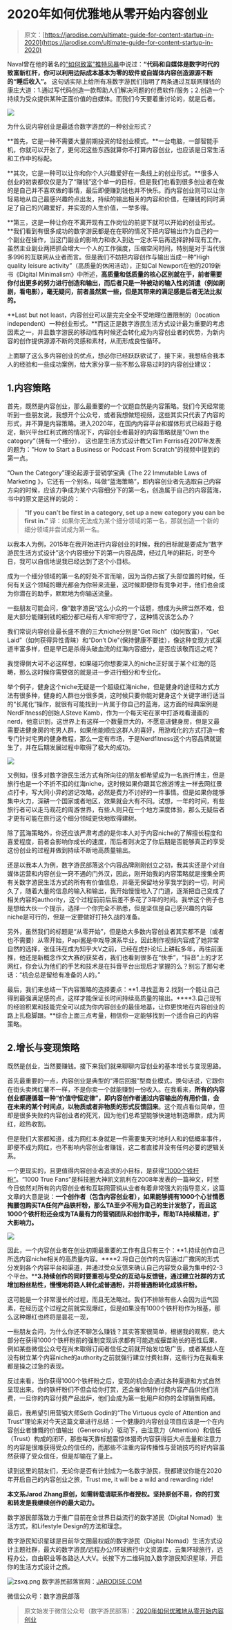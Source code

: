 <!--yml
category: 未分类
date: 2022-06-26 00:00:00
-->

# 2020年如何优雅地从零开始内容创业

> 原文：[https://jarodise.com/ultimate-guide-for-content-startup-in-2020](https://jarodise.com/ultimate-guide-for-content-startup-in-2020)

Naval曾在他的著名的[“如何致富”推特风暴](http://mp.weixin.qq.com/s?__biz=MzIyMjAwNzAzNg==&mid=2650207732&idx=1&sn=648de1e48e356fdd46c26e256a858603&chksm=f0364e67c741c77138d3eda538fd4fe27b57b62e414bb5f843b811b583f39f9e7180206daa97&scene=21#wechat_redirect)中说过：**“代码和自媒体是数字时代的致富新杠杆，你可以利用边际成本基本为零的软件或自媒体内容创造源源不断的“睡后收入”。** 这句话实际上给所有准数字游民们指明了两条通过互联网赚钱的康庄大道：1.通过写代码创造一款帮助人们解决问题的付费软件/服务；2.创造一个持续为受众提供某种正面价值的自媒体。而我们今天要着重讨论的，就是后者。

![](img/2bf6a041a5f6b0603e86479c82f2fb0b.png)

为什么说内容创业是最适合数字游民的一种创业形式？

**首先，它是一种不需要大量前期投资的轻创业模式。**一台电脑，一部智能手机，你就可以开张了，更何况这些东西就算你不打算内容创业，也应该是日常生活和工作中的标配。

**其次，它是一种可以让你和你个人兴趣爱好在一条线上的创业形式。**很多人创业的初衷都仅仅是为了“赚钱”这个单一的目标，但是我们也看到很多创业者在做的是自己并不喜欢做的事情，最后即便赚到钱也并不快乐。而内容创业则可以让你轻易地从自己最感兴趣的点出发，持续的输出相关的内容和价值，在赚钱的同时满足了自己的兴趣爱好，并实现的人生价值，一举多得。

**第三，这是一种让你在不离开现有工作岗位的前提下就可以开始的创业形式。**我们看到有很多成功的数字游民都是在在职的情况下把内容输出作为自己的一个副业在操作，当这门副业的影响力和收入到达一定水平后再选择辞掉现有工作。虽然主业副业两把抓会增大一个人的工作强度，压缩空闲时间，特别是对于当代很多996的互联网从业者而言。但是我们不妨把内容创作与输出当成一种“High quality leisure activity”（高质量的休闲活动），正如Cal Newport在他的2019新书《Digital Minimalism》中所述，**高质量和低质量的核心区别就在于，前者需要你付出更多的努力进行创造和输出，而后者只是一种被动的输入性的消遣（例如刷剧，看电影），毫无疑问，前者虽然累一些，但是其带来的满足感是后者无法比拟的。**

**Last but not least，内容创业可以是完完全全不受地理位置限制的（location independent）一种创业形式。**而这正是数字游民生活方式设计最为重要的考虑因素之一，并且数字游民的移动性有时候还会转化成为内容创业者的优势，为新内容的创作提供源源不断的灵感和素材，从而形成良性循环。

上面聊了这么多内容创业的优点，想必你已经跃跃欲试了，接下来，我想结合我本人的经验和一些成功案例，给大家分享一些不那么容易过时的内容创业建议：

## 1.内容策略

首先，既然是内容创业，那么最重要的一个议题自然是内容策略。我们今天经常能听到一些朋友说，我想开个公众号，或者我想做短视频，这些其实只代表了内容的形式，并不算是内容策略。进入2020年，在国内内容平台和媒体形式已经趋于稳定，新兴平台红利式微的情况下，内容创业者最好的内容策略就是”Own the category“（拥有一个细分）， 这也是生活方式设计教父Tim Ferriss在2017年发表的题为："How to Start a Business or Podcast From Scratch"的视频中提到的第一点。

“Own the Category”理论起源于营销学宝典《The 22 Immutable Laws of Marketing 》，它还有一个别名，叫做“蓝海策略”，即内容创业者先选取自己内容方向的时候，应该力争成为某个内容细分下的第一名，创造属于自己的内容蓝海，书中的原文是这样的说的：

> **“If you can’t be first in a category, set up a new** **category you can be first in.”** 译：如果你无法成为某个细分领域的第一名，那就创造一个新的细分领域并尝试成为第一名。

以我本人为例，2015年在我开始进行内容创业的时候，我的目标就是要成为“数字游民生活方式设计”这个内容细分下的第一内容品牌，经过几年的耕耘，时至今日，我可以自信地说我已经达到了这个小目标。

成为一个细分领域的第一名的好处不言而喻，因为当你占据了头部位置的时候，任何有关这个领域的曝光都会为你带来流量，这时候即便你有竞争对手，他们也会成为你潜在的助手，默默地为你输送流量。

一些朋友可能会问，像”数字游民“这么小众的一个话题，想成为头牌当然不难，但是大部分能赚到钱的细分都已经有人牢牢把守了，这种情况该怎么办？

我们常说内容创业最长盛不衰的三大niche分别是“Get Rich”（如何致富），“Get Laid”（如何获得异性青睐）和“Don’t Die"(保持健康不要挂），像这种变现方式渠道丰富多样，但是早已是杀得头破血流的红海内容细分，是否应该敬而远之呢？

我觉得倒大可不必这样想，如果碰巧你想要深入的niche正好属于某个红海的范畴，那么这时候你需要做的就是进一步进行细分和专业化。

举个例子，健身这个niche无疑是一个超级红海niche，但是健身的途径和方式方法有很多种，健身的人群也分很多类，这时候只要你能对健身这个关键字进行适当的“长尾化”操作，就很有可能找到一片属于你自己的蓝海，这方面的经典案例是NerdFitness的创始人Steve Kamb，作为一个每天宅在家中打游戏看漫画的nerd，他意识到，这世界上有这样一个数量巨大的，不愿意进健身房，但是又最需要进健身房的宅男人群，如果他能顺应这群人的喜好，用游戏化的方式打造一套专门针对宅男的健身教程，那么一定有市场，于是Nerdfitness这个内容品牌就诞生了，并在后期发展过程中取得了极大的成功。

![](img/c324c5392b050c81ebd59d1b4545c27d.png)

又例如，很多对数字游民生活方式有所向往的朋友都希望成为一名旅行博主，但是旅行也是一个不折不扣的红海niche，这时候如果你跟其它旅游博主一样去网红景点打卡，写大同小异的游记攻略，必然是费力不讨好的一件事情。但是如果你能够集中火力，深耕一个国家或者地区，效果就会大有不同。试想，一年的时间，有些旅行者可以走马观花的周游世界，有些人则只在一个地方深度体验，那么无疑后者才更有可能在旅行这个细分领域更快地取得建树。

除了蓝海策略外，你还应该严肃考虑的是你本人对于内容niche的了解擅长程度和喜爱程度，前者会影响你成长的速度，而后者则决定了你后期是否能够真正的享受这份创业的过程并做到持续不断地高质量输出。

还是以我本人为例，数字游民部落这个内容品牌刚刚创立之初，我其实还是个对自媒体运营和内容创业一窍不通的门外汉，因此，刚开始我的内容策略就是搜集全网有关数字游民生活方式的所有有价值信息，并毫无保留地分享我学到的一切，时间久了，随着大量的信息的输入和输出，我开始慢慢地入了门道，逐渐把自己变成了相关内容的authority，这个过程前前后后差不多花了3年的时间。我举这个例子也是想给大伙一个提示，选择一个你完全不熟悉，但是坚信是自己感兴趣的内容niche是可行的，但是一定要做好打持久战的准备。

另外，虽然我们的标题是“从零开始”，但是绝大多数内容创业者其实都不是（或者也不需要）从零开始，Papi酱是中戏导演系毕业，因此制作视频内容成了她非常自然的选择，张佳玮在成为知乎大V之前，已经在虎扑论坛上耕耘多年，再往前面推，他还是新概念作文大赛的获奖者，我们也看到很多在“快手”，“抖音”上的才艺网红，你会认为他们的手艺和技术是在抖音平台出现后才掌握的么？别忘了那句老话：“机会总是留给有准备的人的。”

最后，我们来总结一下内容策略的选择要点：**1.寻找蓝海 2.找到一个能让自己得到最强满足感的点，这样才能保证长时间持续高质量的输出。****3.自己现有的经验积累和技能完全可以成为你内容创业的最佳地基，让你更快地在内容创业的路上扎稳脚跟。**综合上面三点考量，相信你一定能够找到一个适合自己的内容策略。

## 2.增长与变现策略

既然是创业，当然要赚钱。接下来我们就来聊聊内容创业的基本增长与变现思路。

首先最重要的一点，内容创业是典型的“滞后回报”型商业模式，换句话说，它跟你在街头卖烤红薯不一样，不是你卖一个就能赚到一份收入。在我看来，**所有的内容创业都遵循着一种“价值守恒定律”，即内容创作者通过内容输出的有用价值，会在未来的某个时间点，以物质或者非物质的形式反馈回来**。这个观点看似简单，但却是很多失败的内容创业者的死咒，因为他们总希望能够快速地制造爆款，成为网红，趁热收割。

但是我们大家都知道，成为网红本身就是一件需要集天时地利人和的低概率事件，即便不成为网红，也不影响内容创业者赚钱，这二者直接并没有任何必要的逻辑关系。

一个更现实的，且更值得内容创业者追求的小目标，是获得[“1000个铁杆粉”](http://mp.weixin.qq.com/s?__biz=MzIyMjAwNzAzNg==&mid=2650207361&idx=1&sn=19351e1cced0f629b6ebe2d13b34b5d8&chksm=f0364f12c741c604e2c26c5572110a2f40a1cadddc1aa0b97ee37b9fdc24bb5d13c357f3c14f&scene=21#wechat_redirect)。“1000 True Fans”是科技圈大神凯文凯利在2008年发表的一篇神文，时至今日依然对所有的内容创业者和互联网营销从业者有着非常强大的指导意义，这篇文章的大意是说：**一个创作者（包含内容创业者），如果能够拥有1000个心甘情愿掏腰包购买TA任何产品铁杆粉，那么TA至少不用为自己的生计发愁了，而且这1000个铁杆粉还会成为TA最有力的营销团队和创作助手，帮助TA持续精进，扩大影响力。**

![](img/b474047d5e79e1dbbfe6e2105519f3bf.png)

因此，一个内容创业者在创业初期最重要的工作有且只有三个：**1.持续创作自己所选内容niche相关的高质量内容。****2.将自己创作的内容通过广撒网的形式分发到各个内容平台和渠道，并通过受众反馈来确认自己内容受众最为集中的2-3个平台。****3.持续创作的同时要重视与受众的互动与反馈链，通过建立社群的方式增加粉丝粘性，慢慢地将路人转化成普通粉，并将普通粉转化成铁杆粉。**

这可能是一个非常漫长的过程，而且无法略过。我们不排除有些人会因为运气因素，在经历这个过程之前就实现爆红，但是如果没有1000个铁杆粉作为根基，那么这种爆红也终将是昙花一现，

一些朋友会问，为什么你还不聊怎么赚钱？其实答案很简单，根据我的观察，绝大部分在获得1000个铁杆粉前的强制变现诉求都有可能造成揠苗助长的恶性后果，例如某些微信公众号在尚未取得订阅者信任之前就开始发垃圾广告，或者某些人在没有树立某个内容niche的authority之前就强行建立付费社群，这些行为在我看来都是操之过急的表现。

反过来看，当你获得1000个铁杆粉之后，变现的机会会通过各种渠道和方式自然呈现出来。你的铁杆粉们不但会给你打赏，还会催你制作付费内容产品供他们消费，一旦你的内容付费产品出炉，他们会成为第一批用户和你的全球销售网络。

最后，我希望引用营销大师Seth Godin的“The Virtuous cycle of Attention and Trust”理论来对今天这篇文章进行总结：一个健康的内容创业项目应该是一个在内容创业者慷慨的价值输出（Generosity）驱动下，由注意力（Attention）和信任（Trust）构成的闭环，那些每天靠标题震惊体猎奇内容获得巨大点击量和注意力的内容是很难获得受众的信任的，而那些不注重内容传播性与营销技巧的好内容虽然获得了受众信任，但是却输在了量上。

读到这里的朋友们，无论你是否有计划成为一名数字游民，我都建议你能在2020年开启自己的内容创业之旅，Trust me, it will be a wild and rewarding ride!

**本文系Jarod Zhang原创，如需转载请联系作者授权。坚持原创不易，你的打赏和转发是我继续创作的最大动力。**

数字游民部落致力于推广目前在全世界日益流行的数字游民（Digital Nomad）生活方式，和Lifestyle Design的方法和理念。

数字游民知识星球是目前华文圈最权威的数字游民（Digital Nomad）生活方式设计主题社群，最大的数字游民/远程办公/环球旅行中文资源库，云集环球旅行，远程办公，自由职业等各路达人大V。长按下方二维码加入数字游民知识星球，开启你的生活方式设计之旅。

![zsxq.png](img/5da6685c1c0b3ea350c91ca9425a59b8.png) 数字游民部落官网：[JARODISE.COM](http://JARODISE.COM)

微信公众号：数字游民部落

> 原文始发于微信公众号（数字游民部落）：[2020年如何优雅地从零开始内容创业](http://mp.weixin.qq.com/s?__biz=MzIyMjAwNzAzNg==&mid=2650207870&idx=1&sn=2395f807ff7d48017056c13d81ed8cc3&chksm=f0364dedc741c4fb63b8ced855e914cfbcb983232e09873b26d1946930c200ef2d5c3da38efe&token=485099786&lang=zh_CN#rd)